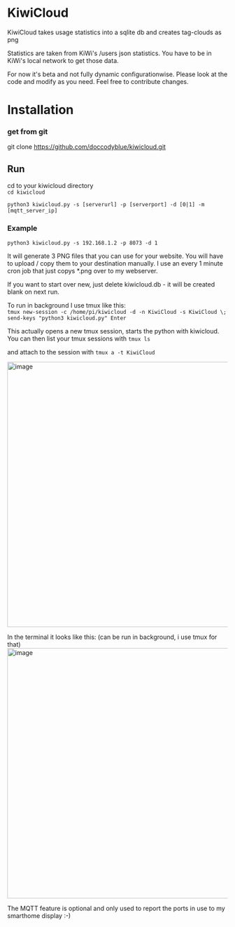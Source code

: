 # KiwiCloud
KiwiCloud takes usage statistics into a sqlite db and creates tag-clouds as png

Statistics are taken from KiWi's /users json statistics. You have to be in KiWi's 
local network to get those data.

For now it's beta and not fully dynamic configurationwise. Please look at the code
and modify as you need. Feel free to contribute changes.

# Installation
### get from git
git clone https://github.com/doccodyblue/kiwicloud.git

## Run
cd to your kiwicloud directory  
```cd kiwicloud```

```python3 kiwicloud.py -s [serverurl] -p [serverport] -d [0|1] -m [mqtt_server_ip]``` 

### Example
```python3 kiwicloud.py -s 192.168.1.2 -p 8073 -d 1``` 

It will generate 3 PNG files that you can use for your website. 
You will have to upload / copy them to your destination manually. 
I use an every 1 minute cron job that just copys *.png over to my webserver. 

If you want to start over new, just delete kiwicloud.db - it will be created blank on next run.

To run in background I use tmux like this:  
```tmux new-session -c /home/pi/kiwicloud -d -n KiwiCloud -s KiwiCloud \; send-keys "python3 kiwicloud.py" Enter```    

This actually opens a new tmux session, starts the python with kiwicloud. You can then list your tmux sessions with
```tmux ls```

and attach to the session with
```tmux a -t KiwiCloud```

<img width="607" alt="image" src="https://user-images.githubusercontent.com/20392230/182165529-331d5bde-17a2-4ec3-8d60-1bf26384c564.png">


In the terminal it looks like this: (can be run in background, i use tmux for that)
<img width="573" alt="image" src="https://user-images.githubusercontent.com/20392230/182165331-bb9acb94-64d0-4562-838d-bccd1af38623.png">

The MQTT feature is optional and only used to report the ports in use to my smarthome display :-)
